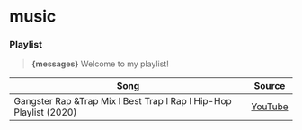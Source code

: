 # music
### Playlist
> **{messages}** Welcome to my playlist! 

| Song | Source |
|------|--------|
|Gangster Rap &Trap Mix l Best Trap l Rap l Hip-Hop Playlist (2020)| [YouTube](https://www.youtube.com/watch?v=nMD4eg5VKkE)
